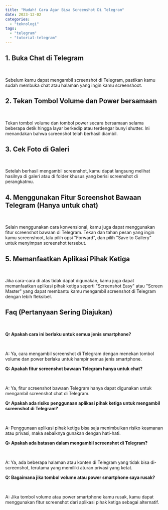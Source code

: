 ```yaml
---
title: "Mudah! Cara Agar Bisa Screenshot Di Telegram"
date: 2023-12-02
categories: 
  - "teknologi"
tags: 
  - "telegram"
  - "tutorial-telegram"
---
```


## 1\. Buka Chat di Telegram

 

Sebelum kamu dapat mengambil screenshot di Telegram, pastikan kamu sudah membuka chat atau halaman yang ingin kamu screenshoot.

## 2\. Tekan Tombol Volume dan Power bersamaan

 

Tekan tombol volume dan tombol power secara bersamaan selama beberapa detik hingga layar berkedip atau terdengar bunyi shutter. Ini menandakan bahwa screenshot telah berhasil diambil.

## 3\. Cek Foto di Galeri

 

Setelah berhasil mengambil screenshot, kamu dapat langsung melihat hasilnya di galeri atau di folder khusus yang berisi screenshot di perangkatmu.

## 4\. Menggunakan Fitur Screenshot Bawaan Telegram (Hanya untuk chat)

 

Selain menggunakan cara konvensional, kamu juga dapat menggunakan fitur screenshot bawaan di Telegram. Tekan dan tahan pesan yang ingin kamu screenshoot, lalu pilih opsi "Forward", dan pilih "Save to Gallery" untuk menyimpan screenshot tersebut.

## 5\. Memanfaatkan Aplikasi Pihak Ketiga

 

Jika cara-cara di atas tidak dapat digunakan, kamu juga dapat memanfaatkan aplikasi pihak ketiga seperti "Screenshot Easy" atau "Screen Master" yang dapat membantu kamu mengambil screenshot di Telegram dengan lebih fleksibel.

## Faq (Pertanyaan Sering Diajukan)

 

**Q: Apakah cara ini berlaku untuk semua jenis smartphone?**

 

A: Ya, cara mengambil screenshot di Telegram dengan menekan tombol volume dan power berlaku untuk hampir semua jenis smartphone.

**Q: Apakah fitur screenshot bawaan Telegram hanya untuk chat?**

 

A: Ya, fitur screenshot bawaan Telegram hanya dapat digunakan untuk mengambil screenshot chat di Telegram.

**Q: Apakah ada risiko penggunaan aplikasi pihak ketiga untuk mengambil screenshot di Telegram?**

 

A: Penggunaan aplikasi pihak ketiga bisa saja menimbulkan risiko keamanan atau privasi, maka sebaiknya gunakan dengan hati-hati.

**Q: Apakah ada batasan dalam mengambil screenshot di Telegram?**

 

A: Ya, ada beberapa halaman atau konten di Telegram yang tidak bisa di-screenshot, terutama yang memiliki aturan privasi yang ketat.

**Q: Bagaimana jika tombol volume atau power smartphone saya rusak?**

 

A: Jika tombol volume atau power smartphone kamu rusak, kamu dapat menggunakan fitur screenshot dari aplikasi pihak ketiga sebagai alternatif.
